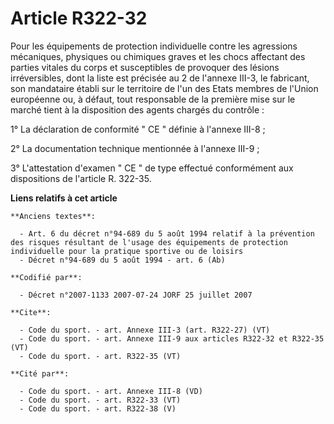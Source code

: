 # Article R322-32

Pour les équipements de protection individuelle contre les agressions mécaniques, physiques ou chimiques graves et les chocs
affectant des parties vitales du corps et susceptibles de provoquer des lésions irréversibles, dont la liste est précisée au
2 de l'annexe III-3, le fabricant, son mandataire établi sur le territoire de l'un des Etats membres de l'Union européenne
ou, à défaut, tout responsable de la première mise sur le marché tient à la disposition des agents chargés du contrôle : 

1° La déclaration de conformité " CE " définie à l'annexe III-8 ; 

2° La documentation technique mentionnée à l'annexe III-9 ; 

3° L'attestation d'examen " CE " de type effectué conformément aux dispositions de l'article R. 322-35.

**Liens relatifs à cet article**

	**Anciens textes**:

	  - Art. 6 du décret n°94-689 du 5 août 1994 relatif à la prévention des risques résultant de l'usage des équipements de protection individuelle pour la pratique sportive ou de loisirs
	  - Décret n°94-689 du 5 août 1994 - art. 6 (Ab)

	**Codifié par**:

	  - Décret n°2007-1133 2007-07-24 JORF 25 juillet 2007

	**Cite**:

	  - Code du sport. - art. Annexe III-3 (art. R322-27) (VT)
	  - Code du sport. - art. Annexe III-9 aux articles R322-32 et R322-35 (VT)
	  - Code du sport. - art. R322-35 (VT)

	**Cité par**:

	  - Code du sport. - art. Annexe III-8 (VD)
	  - Code du sport. - art. R322-33 (VT)
	  - Code du sport. - art. R322-38 (V)
